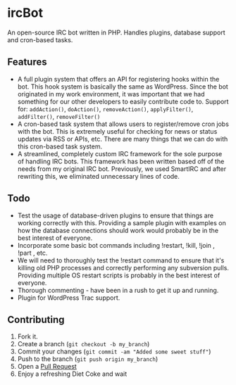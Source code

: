 ircBot
======

An open-source IRC bot written in PHP. Handles plugins, database support and cron-based tasks.

Features
--------

* A full plugin system that offers an API for registering hooks within the bot. This hook system is basically the same as WordPress. Since the bot originated in my work environment, it was important that we had something for our other developers to easily contribute code to. Support for: `addAction()`, `doAction()`, `removeAction()`, `applyFilter()`, `addFilter()`, `removeFilter()`
* A cron-based task system that allows users to register/remove cron jobs with the bot. This is extremely useful for checking for news or status updates via RSS or APIs, etc. There are many things that we can do with this cron-based task system.
* A streamlined, completely custom IRC framework for the sole purpose of handling IRC bots. This framework has been written based off of the needs from my original IRC bot. Previously, we used SmartIRC and after rewriting this, we eliminated unnecessary lines of code.

Todo
----

* Test the usage of database-driven plugins to ensure that things are working correctly with this. Providing a sample plugin with examples on how the database connections should work would probably be in the best interest of everyone.
* Incorporate some basic bot commands including !restart, !kill, !join <channel>, !part <channel>, etc.
* We will need to thoroughly test the !restart command to ensure that it's killing old PHP processes and correctly performing any subversion pulls. Providing multiple OS restart scripts is probably in the best interest of everyone.
* Thorough commenting - have been in a rush to get it up and running.
* Plugin for WordPress Trac support.

Contributing
------------

1. Fork it.
2. Create a branch (`git checkout -b my_branch`)
3. Commit your changes (`git commit -am "Added some sweet stuff"`)
4. Push to the branch (`git push origin my_branch`)
5. Open a [Pull Request][1]
6. Enjoy a refreshing Diet Coke and wait

[1]: http://github.com/github/markup/pulls